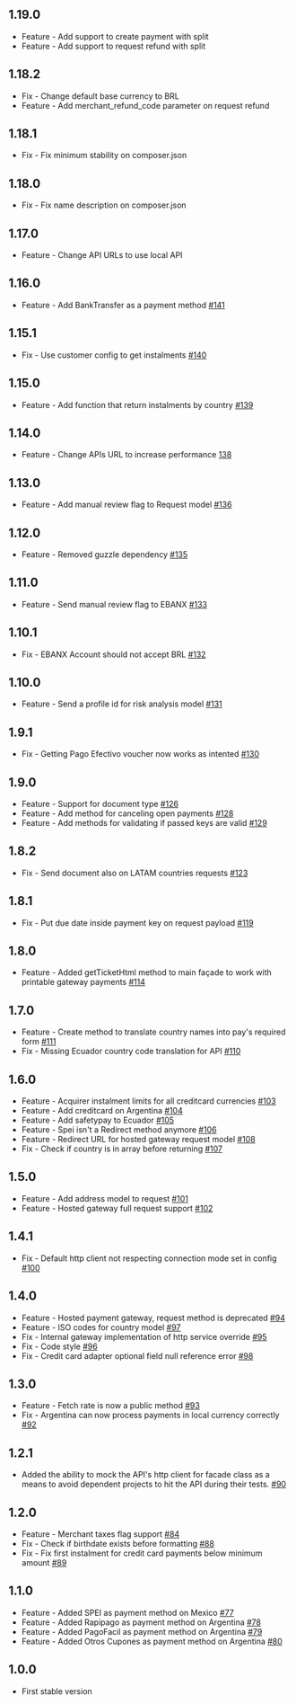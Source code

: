 ## 1.19.0
* Feature - Add support to create payment with split
* Feature - Add support to request refund with split

## 1.18.2
* Fix - Change default base currency to BRL
* Feature - Add merchant_refund_code parameter on request refund

## 1.18.1
* Fix - Fix minimum stability on composer.json

## 1.18.0
* Fix - Fix name description on composer.json

## 1.17.0
* Feature - Change API URLs to use local API

## 1.16.0
* Feature - Add BankTransfer as a payment method [#141](https://github.com/ebanx/benjamin/pull/141)

## 1.15.1
* Fix - Use customer config to get instalments [#140](https://github.com/ebanx/benjamin/pull/140)

## 1.15.0
* Feature - Add function that return instalments by country [#139](https://github.com/ebanx/benjamin/pull/139)

## 1.14.0
* Feature - Change APIs URL to increase performance [138](https://github.com/ebanx/benjamin/pull/138)

## 1.13.0
* Feature - Add manual review flag to Request model [#136](https://github.com/ebanx/benjamin/pull/136)

## 1.12.0
* Feature - Removed guzzle dependency [#135](https://github.com/ebanx/benjamin/pull/135)

## 1.11.0
* Feature - Send manual review flag to EBANX [#133](https://github.com/ebanx/benjamin/pull/133)

## 1.10.1
* Fix - EBANX Account should not accept BRL [#132](https://github.com/ebanx/benjamin/pull/132)

## 1.10.0
* Feature - Send a profile id for risk analysis model [#131](https://github.com/ebanx/benjamin/pull/131)

## 1.9.1
* Fix - Getting Pago Efectivo voucher now works as intented [#130](https://github.com/ebanx/benjamin/pull/130)

## 1.9.0
* Feature - Support for document type [#126](https://github.com/ebanx/benjamin/pull/126)
* Feature - Add method for canceling open payments [#128](https://github.com/ebanx/benjamin/pull/128)
* Feature - Add methods for validating if passed keys are valid [#129](https://github.com/ebanx/benjamin/pull/129)

## 1.8.2
* Fix - Send document also on LATAM countries requests [#123](https://github.com/ebanx/benjamin/pull/123)

## 1.8.1
* Fix - Put due date inside payment key on request payload [#119](https://github.com/ebanx/benjamin/pull/119)

## 1.8.0
* Feature - Added getTicketHtml method to main façade to work with printable gateway payments [#114](https://github.com/ebanx/benjamin/pull/114)

## 1.7.0
* Feature - Create method to translate country names into pay's required form [#111](https://github.com/ebanx/benjamin/pull/111)
* Fix - Missing Ecuador country code translation for API [#110](https://github.com/ebanx/benjamin/pull/110)

## 1.6.0
* Feature - Acquirer instalment limits for all creditcard currencies [#103](https://github.com/ebanx/benjamin/pull/103)
* Feature - Add creditcard on Argentina [#104](https://github.com/ebanx/benjamin/pull/104)
* Feature - Add safetypay to Ecuador [#105](https://github.com/ebanx/benjamin/pull/105)
* Feature - Spei isn't a Redirect method anymore [#106](https://github.com/ebanx/benjamin/pull/106)
* Feature - Redirect URL for hosted gateway request model [#108](https://github.com/ebanx/benjamin/pull/108)
* Fix - Check if country is in array before returning [#107](https://github.com/ebanx/benjamin/pull/107)

## 1.5.0
* Feature - Add address model to request [#101](https://github.com/ebanx/benjamin/pull/101)
* Feature - Hosted gateway full request support [#102](https://github.com/ebanx/benjamin/pull/102)

## 1.4.1
* Fix - Default http client not respecting connection mode set in config [#100](https://github.com/ebanx/benjamin/pull/100)

## 1.4.0
* Feature - Hosted payment gateway, request method is deprecated [#94](https://github.com/ebanx/benjamin/pull/94)
* Feature - ISO codes for country model [#97](https://github.com/ebanx/benjamin/pull/97)
* Fix - Internal gateway implementation of http service override [#95](https://github.com/ebanx/benjamin/pull/95)
* Fix - Code style [#96](https://github.com/ebanx/benjamin/pull/96)
* Fix - Credit card adapter optional field null reference error [#98](https://github.com/ebanx/benjamin/pull/98)

## 1.3.0
* Feature - Fetch rate is now a public method [#93](https://github.com/ebanx/benjamin/pull/93)
* Fix - Argentina can now process payments in local currency correctly [#92](https://github.com/ebanx/benjamin/pull/92)

## 1.2.1
* Added the ability to mock the API's http client for facade class as a means to avoid dependent projects to hit the API during their tests. [#90](https://github.com/ebanx/benjamin/pull/90)

## 1.2.0
* Feature - Merchant taxes flag support [#84](https://github.com/ebanx/benjamin/pull/84)
* Fix - Check if birthdate exists before formatting [#88](https://github.com/ebanx/benjamin/pull/88)
* Fix - Fix first instalment for credit card payments below minimum amount [#89](https://github.com/ebanx/benjamin/pull/89)

## 1.1.0
* Feature - Added SPEI as payment method on Mexico [#77](https://github.com/ebanx/benjamin/pull/77)
* Feature - Added Rapipago as payment method on Argentina [#78](https://github.com/ebanx/benjamin/pull/78)
* Feature - Added PagoFacil as payment method on Argentina [#79](https://github.com/ebanx/benjamin/pull/79)
* Feature - Added Otros Cupones as payment method on Argentina [#80](https://github.com/ebanx/benjamin/pull/80)

## 1.0.0
* First stable version
